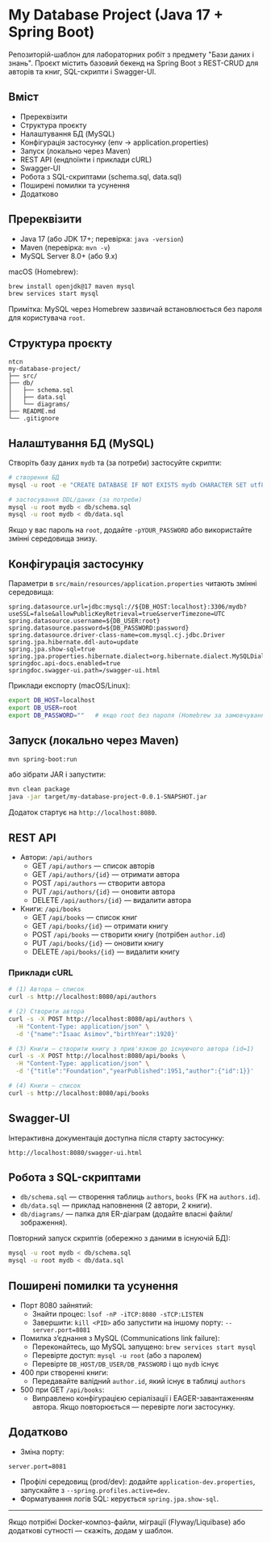# My Database Project (Java 17 + Spring Boot)

Репозиторій-шаблон для лабораторних робіт з предмету "Бази даних і знань". Проєкт містить базовий бекенд на Spring Boot з REST-CRUD для авторів та книг, SQL-скрипти і Swagger-UI.

## Вміст
- Пререквізити
- Структура проєкту
- Налаштування БД (MySQL)
- Конфігурація застосунку (env → application.properties)
- Запуск (локально через Maven)
- REST API (ендпоїнти і приклади cURL)
- Swagger-UI
- Робота з SQL-скриптами (schema.sql, data.sql)
- Поширені помилки та усунення
- Додатково

## Пререквізити
- Java 17 (або JDK 17+; перевірка: `java -version`)
- Maven (перевірка: `mvn -v`)
- MySQL Server 8.0+ (або 9.x)

macOS (Homebrew):
```bash
brew install openjdk@17 maven mysql
brew services start mysql
```
Примітка: MySQL через Homebrew зазвичай встановлюється без пароля для користувача `root`.

## Структура проєкту
```
ntcn
my-database-project/
├── src/
├── db/
│   ├── schema.sql
│   ├── data.sql
│   └── diagrams/
├── README.md
└── .gitignore
```

## Налаштування БД (MySQL)
Створіть базу даних `mydb` та (за потреби) застосуйте скрипти:
```bash
# створення БД
mysql -u root -e "CREATE DATABASE IF NOT EXISTS mydb CHARACTER SET utf8mb4 COLLATE utf8mb4_unicode_ci;"

# застосування DDL/даних (за потреби)
mysql -u root mydb < db/schema.sql
mysql -u root mydb < db/data.sql
```
Якщо у вас пароль на `root`, додайте `-pYOUR_PASSWORD` або використайте змінні середовища знизу.

## Конфігурація застосунку
Параметри в `src/main/resources/application.properties` читають змінні середовища:
```
spring.datasource.url=jdbc:mysql://${DB_HOST:localhost}:3306/mydb?useSSL=false&allowPublicKeyRetrieval=true&serverTimezone=UTC
spring.datasource.username=${DB_USER:root}
spring.datasource.password=${DB_PASSWORD:password}
spring.datasource.driver-class-name=com.mysql.cj.jdbc.Driver
spring.jpa.hibernate.ddl-auto=update
spring.jpa.show-sql=true
spring.jpa.properties.hibernate.dialect=org.hibernate.dialect.MySQLDialect
springdoc.api-docs.enabled=true
springdoc.swagger-ui.path=/swagger-ui.html
```
Приклади експорту (macOS/Linux):
```bash
export DB_HOST=localhost
export DB_USER=root
export DB_PASSWORD=""   # якщо root без пароля (Homebrew за замовчуванням)
```

## Запуск (локально через Maven)
```bash
mvn spring-boot:run
```
або зібрати JAR і запустити:
```bash
mvn clean package
java -jar target/my-database-project-0.0.1-SNAPSHOT.jar
```
Додаток стартує на `http://localhost:8080`.

## REST API
- Автори: `/api/authors`
  - GET `/api/authors` — список авторів
  - GET `/api/authors/{id}` — отримати автора
  - POST `/api/authors` — створити автора
  - PUT `/api/authors/{id}` — оновити автора
  - DELETE `/api/authors/{id}` — видалити автора
- Книги: `/api/books`
  - GET `/api/books` — список книг
  - GET `/api/books/{id}` — отримати книгу
  - POST `/api/books` — створити книгу (потрібен `author.id`)
  - PUT `/api/books/{id}` — оновити книгу
  - DELETE `/api/books/{id}` — видалити книгу

### Приклади cURL
```bash
# (1) Автора — список
curl -s http://localhost:8080/api/authors

# (2) Створити автора
curl -s -X POST http://localhost:8080/api/authors \
  -H "Content-Type: application/json" \
  -d '{"name":"Isaac Asimov","birthYear":1920}'

# (3) Книги — створити книгу з прив'язкою до існуючого автора (id=1)
curl -s -X POST http://localhost:8080/api/books \
  -H "Content-Type: application/json" \
  -d '{"title":"Foundation","yearPublished":1951,"author":{"id":1}}'

# (4) Книги — список
curl -s http://localhost:8080/api/books
```

## Swagger-UI
Інтерактивна документація доступна після старту застосунку:
```
http://localhost:8080/swagger-ui.html
```

## Робота з SQL-скриптами
- `db/schema.sql` — створення таблиць `authors`, `books` (FK на `authors.id`).
- `db/data.sql` — приклад наповнення (2 автори, 2 книги).
- `db/diagrams/` — папка для ER-діаграм (додайте власні файли/зображення).

Повторний запуск скриптів (обережно з даними в існуючій БД):
```bash
mysql -u root mydb < db/schema.sql
mysql -u root mydb < db/data.sql
```

## Поширені помилки та усунення
- Порт 8080 зайнятий:
  - Знайти процес: `lsof -nP -iTCP:8080 -sTCP:LISTEN`
  - Завершити: `kill <PID>` або запустити на іншому порту: `--server.port=8081`
- Помилка з’єднання з MySQL (Communications link failure):
  - Переконайтесь, що MySQL запущено: `brew services start mysql`
  - Перевірте доступ: `mysql -u root` (або з паролем)
  - Перевірте `DB_HOST/DB_USER/DB_PASSWORD` і що `mydb` існує
- 400 при створенні книги:
  - Передавайте валідний `author.id`, який існує в таблиці `authors`
- 500 при GET `/api/books`:
  - Виправлено конфігурацією серіалізації і EAGER-завантаженням автора. Якщо повторюється — перевірте логи застосунку.

## Додатково
- Зміна порту:
```properties
server.port=8081
```
- Профілі середовищ (prod/dev): додайте `application-dev.properties`, запускайте з `--spring.profiles.active=dev`.
- Форматування логів SQL: керується `spring.jpa.show-sql`.

---
Якщо потрібні Docker-композ-файли, міграції (Flyway/Liquibase) або додаткові сутності — скажіть, додам у шаблон.
